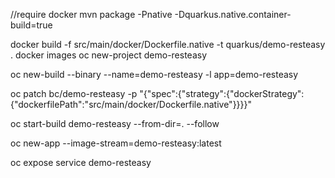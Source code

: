 
//require docker
mvn package -Pnative -Dquarkus.native.container-build=true

docker build -f src/main/docker/Dockerfile.native -t quarkus/demo-resteasy .
docker images
oc new-project demo-resteasy

oc new-build --binary --name=demo-resteasy -l app=demo-resteasy

oc patch bc/demo-resteasy -p "{\"spec\":{\"strategy\":{\"dockerStrategy\":{\"dockerfilePath\":\"src/main/docker/Dockerfile.native\"}}}}"

oc start-build demo-resteasy --from-dir=. --follow

oc new-app --image-stream=demo-resteasy:latest

oc expose service demo-resteasy